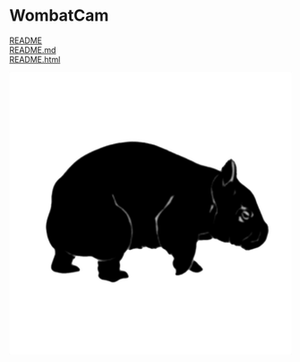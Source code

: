 # WombatCam

[README](README)  
[README.md](README.md)  
[README.html](README.html)  

![Wombat](Wombat.png)
